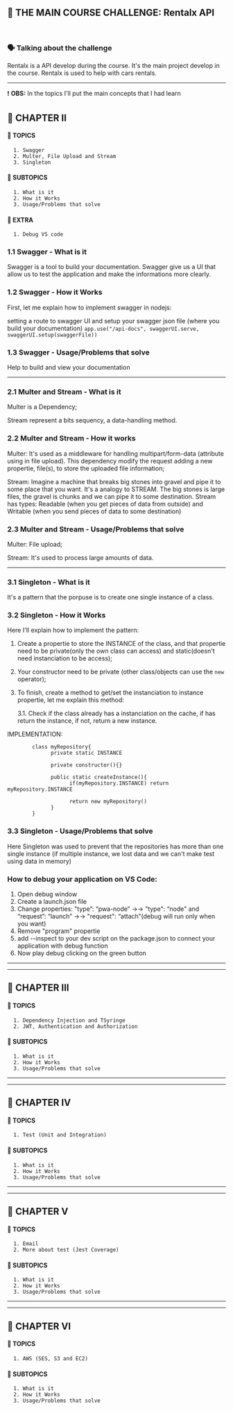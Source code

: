 🧩 THE MAIN COURSE CHALLENGE: Rentalx API
<br/>
---

<br/>

### 🗣 Talking about the challenge
Rentalx is a API develop during the course. It's the main project develop in the course. Rentalx is used to help with cars rentals.

---

❗ <b>OBS:</b> In the topics I'll put the main concepts that I had learn 

🔹 CHAPTER II
<br/>
---
#### 📌 TOPICS
      1. Swagger
      2. Multer, File Upload and Stream
      3. Singleton
      
#### 🎯 SUBTOPICS
      1. What is it
      2. How it Works
      3. Usage/Problems that solve
      
#### 🎇 EXTRA
      1. Debug VS code

### 1.1 Swagger - What is it
Swagger is a tool to build your documentation. Swagger give us a UI that allow us to test the application and make the informations more clearly.

### 1.2 Swagger - How it Works
First, let me explain how to implement swagger in nodejs:

setting a route to swagger UI and setup your swagger json file (where you build your documentation)
`app.use("/api-docs", swaggerUI.serve, swaggerUI.setup(swaggerFile))`

### 1.3 Swagger - Usage/Problems that solve
Help to build and view your documentation

---

### 2.1 Multer and Stream - What is it
Multer is a Dependency;

Stream represent a bits sequency, a data-handling method.

### 2.2 Multer and Stream - How it works
Multer: It's used as a middleware for handling multipart/form-data (attribute using in file upload).
This dependency modify the request adding a new propertie, file(s), to store the uploaded file information;

Stream: Imagine a machine that breaks big stones into gravel and pipe it to some place that you want. 
It's a analogy to STREAM. The big stones is large files, the gravel is chunks and we can pipe it to some destination.
Stream has types: Readable (when you get pieces of data from outside) and Writable (when you send pieces of data to some destination)

### 2.3 Multer and Stream - Usage/Problems that solve
Multer: File upload;

Stream: It's used to process large amounts of data.

---

### 3.1 Singleton - What is it
It's a pattern that the porpuse is to create one single instance of a class.

### 3.2 Singleton - How it Works
Here I'll explain how to implement the pattern:
1. Create a propertie to store the INSTANCE of the class, 
and that propertie need to be private(only the own class can access) and static(doesn't need instanciation to be access);
2. Your constructor need to be private (other class/objects can use the `new` operator);
3. To finish, create a method to get/set the instanciation to instance propertie, let me explain this method:
    
      3.1. Check if the class already has a instanciation on the cache,
            if has return the instance, if not, return a new instance.
            
IMPLEMENTATION:

            class myRepository{
                  private static INSTANCE
                  
                  private constructor(){}
                  
                  public static createInstance(){
                        if(myRepository.INSTANCE) return myRepository.INSTANCE
                        
                        return new myRepository()
                  }
            }

### 3.3 Singleton - Usage/Problems that solve
Here Singleton was used to prevent that the repositories has more than one single instance 
(if multiple instance, we lost data and we can't make test using data in memory)

### How to debug your application on VS Code:
   1. Open debug window
   2. Create a launch.json file
   3. Change properties: 
   "type”: “pwa-node” →→ "type": “node" and “request”: “launch” →→ "request": “attach”(debug will run only when you want)
   4. Remove "program" propertie
   5. add --inspect to your dev script on the package.json to connect your application with debug function
   6. Now play debug clicking on the green button


---
---
   
🔹 CHAPTER III
<br/>
---
#### 📌 TOPICS
      1. Dependency Injection and TSyringe
      2. JWT, Authentication and Authorization
#### 🎯 SUBTOPICS
      1. What is it
      2. How it Works
      3. Usage/Problems that solve


---
---

🔹 CHAPTER IV
<br/>
---
#### 📌 TOPICS
      1. Test (Unit and Integration)
#### 🎯 SUBTOPICS
      1. What is it
      2. How it Works
      3. Usage/Problems that solve


---
---

🔹 CHAPTER V
<br/>
---
#### 📌 TOPICS
      1. Email
      2. More about test (Jest Coverage)
#### 🎯 SUBTOPICS
      1. What is it
      2. How it Works
      3. Usage/Problems that solve


---
---

🔹 CHAPTER VI
<br/>
---
#### 📌 TOPICS
      1. AWS (SES, S3 and EC2)
#### 🎯 SUBTOPICS
      1. What is it
      2. How it Works
      3. Usage/Problems that solve
